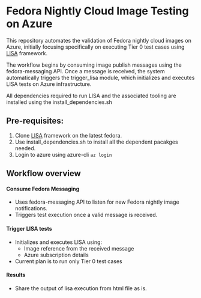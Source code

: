 # Fedora Nightly Cloud Image Testing on Azure
This repository automates the validation of Fedora nightly cloud images on Azure, initially focusing specifically on executing Tier 0 test cases using [LISA](https://github.com/microsoft/lisa) framework.

The workflow begins by consuming image publish messages using the fedora-messaging API. Once a message is received, the system automatically triggers the trigger_lisa module, which initializes and executes LISA tests on Azure infrastructure.

All dependencies required to run LISA and the associated tooling are installed using the install_dependencies.sh



## Pre-requisites:

1. Clone [LISA](https://github.com/microsoft/lisa) framework on the latest fedora.
2. Use install_dependencies.sh to install all the dependent pacakges needed.
3. Login to azure using azure-cli
   `az login `

## Workflow overview

#### Consume Fedora Messaging
- Uses fedora-messaging API to listen for new Fedora nightly image notifications.
- Triggers test execution once a valid message is received.

#### Trigger LISA tests
- Initializes and executes LISA using:
   - Image reference from the received message
   - Azure subscription details
- Current plan is to run only Tier 0 test cases

#### Results 
- Share the output of lisa execution from html file as is.
